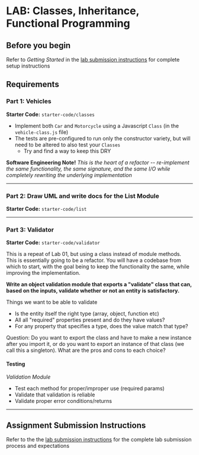 # LAB: Classes, Inheritance, Functional Programming

## Before you begin
Refer to *Getting Started* in the [lab submission instructions](../../../reference/submission-instructions/labs/README.md) for complete setup instructions

## Requirements

### Part 1: Vehicles
**Starter Code:** `starter-code/classes`

* Implement both `Car` and `Motorcycle` using a Javascript `Class` (in the `vehicle-class.js` file)
* The tests are pre-configured to run only the constructor variety, but will need to be altered to also test your `Classes`
  * Try and find a way to keep this DRY

 **Software Engineering Note!** *This is the heart of a refactor -- re-implement the same functionality, the same signature, and the same I/O while completely rewriting the underlying implementation*

---

### Part 2: Draw UML and write docs for the List Module
**Starter Code:** `starter-code/list`
 
---

### Part 3: Validator
**Starter Code:** `starter-code/validator`

This is a repeat of Lab 01, but using a class instead of module methods. This is essentially going to be a refactor. You will have a codebase from which to start, with the goal being to keep the functionality the same, while improving the implementation.

**Write an object validation module that exports a "validate" class that can, based on the inputs, validate whether or not an entity is satisfactory.**

Things we want to be able to validate

* Is the entity itself the right type (array, object, function etc)
* All all "required" properties present and do they have values?
* For any property that specifies a type, does the value match that type?

Question: Do you want to export the class and have to make a new instance after you import it, or do you want to export an instance of that class (we call this a singleton). What are the pros and cons to each choice?

#### Testing
*Validation Module* 
* Test each method for proper/improper use (required params)
* Validate that validation is reliable
* Validate proper error conditions/returns

---

## Assignment Submission Instructions
Refer to the the [lab submission instructions](../../../reference/submission-instructions/labs/README.md) for the complete lab submission process and expectations
